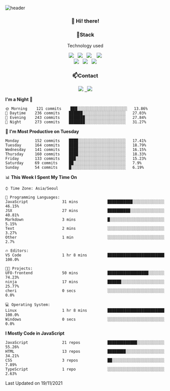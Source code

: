 ![header](https://capsule-render.vercel.app/api?type=waving&color=gradient&height=200&text=Che-ri&fontAlign=70&fontAlignY=40&animation=twinkling)

<h3 align="center">👋 Hi! there!</h3>

<h3 align="center">📌Stack</h3>
<p align="center">Technology used</p>
<div align="center"><img src="https://img.shields.io/badge/HTML5-e74c3c?style=flat-square&logo=HTML5&logoColor=white"></img> &nbsp <img src="https://img.shields.io/badge/CSS3-0A84FF?style=flat-square&logo=CSS3&logoColor=white"></img>  &nbsp <img src="https://img.shields.io/badge/SCSS-fd79a8?style=flat-square&logo=Sass&logoColor=white"/></a>&nbsp  &nbsp <img src="https://img.shields.io/badge/styled%2Dcomponents-DB7093?style=flat-square&logo=styled%2Dcomponents&logoColor=white"/></a>
<br><img src="https://img.shields.io/badge/JavaScript-FFCD11?style=flat-square&logo=JavaScript&logoColor=white"></img> &nbsp <img src="https://img.shields.io/badge/React-00BCF6?style=flat-square&logo=React&logoColor=white"></img> &nbsp <img src="https://img.shields.io/badge/Redux-764ABC?style=flat-square&logo=Redux&logoColor=white"/></a></div>

<h3 align="center">📫Contact</h3>
<div align="center"><a href="https://cheri.tistory.com/"><img src="https://img.shields.io/badge/Cheri-AD29B6?style=flat-square&logo=Tidal&logoColor=white"/></a> <a href="rnjs1135@gmail.com"> &nbsp <img src="https://img.shields.io/badge/Gmail-EA4335?style=flat-square&logo=Gmail&logoColor=white"/></a></div>

<!--START_SECTION:waka-->
**I'm a Night 🦉** 

```text
🌞 Morning    121 commits    ███░░░░░░░░░░░░░░░░░░░░░░   13.86% 
🌆 Daytime    236 commits    ██████░░░░░░░░░░░░░░░░░░░   27.03% 
🌃 Evening    243 commits    ███████░░░░░░░░░░░░░░░░░░   27.84% 
🌙 Night      273 commits    ███████░░░░░░░░░░░░░░░░░░   31.27%

```
📅 **I'm Most Productive on Tuesday** 

```text
Monday       152 commits    ████░░░░░░░░░░░░░░░░░░░░░   17.41% 
Tuesday      164 commits    ████░░░░░░░░░░░░░░░░░░░░░   18.79% 
Wednesday    141 commits    ████░░░░░░░░░░░░░░░░░░░░░   16.15% 
Thursday     160 commits    ████░░░░░░░░░░░░░░░░░░░░░   18.33% 
Friday       133 commits    ███░░░░░░░░░░░░░░░░░░░░░░   15.23% 
Saturday     69 commits     ██░░░░░░░░░░░░░░░░░░░░░░░   7.9% 
Sunday       54 commits     █░░░░░░░░░░░░░░░░░░░░░░░░   6.19%

```


📊 **This Week I Spent My Time On** 

```text
⌚︎ Time Zone: Asia/Seoul

💬 Programming Languages: 
JavaScript               31 mins             ███████████░░░░░░░░░░░░░░   46.15% 
JSX                      27 mins             ██████████░░░░░░░░░░░░░░░   40.81% 
Markdown                 3 mins              █░░░░░░░░░░░░░░░░░░░░░░░░   5.15% 
Text                     2 mins              ░░░░░░░░░░░░░░░░░░░░░░░░░   3.27% 
Other                    1 min               ░░░░░░░░░░░░░░░░░░░░░░░░░   2.7%

🔥 Editors: 
VS Code                  1 hr 8 mins         █████████████████████████   100.0%

🐱‍💻 Projects: 
UFO-frontend             50 mins             ██████████████████░░░░░░░   74.23% 
ninja                    17 mins             ██████░░░░░░░░░░░░░░░░░░░   25.77% 
cheri                    0 secs              ░░░░░░░░░░░░░░░░░░░░░░░░░   0.0%

💻 Operating System: 
Linux                    1 hr 8 mins         █████████████████████████   100.0% 
Windows                  0 secs              ░░░░░░░░░░░░░░░░░░░░░░░░░   0.0%

```

**I Mostly Code in JavaScript** 

```text
JavaScript               21 repos            █████████████░░░░░░░░░░░░   55.26% 
HTML                     13 repos            ████████░░░░░░░░░░░░░░░░░   34.21% 
CSS                      3 repos             ██░░░░░░░░░░░░░░░░░░░░░░░   7.89% 
TypeScript               1 repo              ░░░░░░░░░░░░░░░░░░░░░░░░░   2.63%

```



 Last Updated on 19/11/2021
<!--END_SECTION:waka-->
